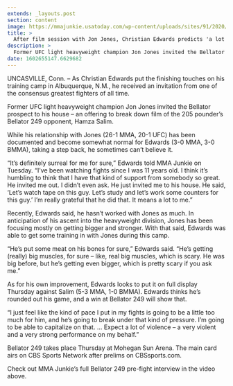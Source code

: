 ```yaml
--- 
extends: _layouts.post 
section: content 
image: https://mmajunkie.usatoday.com/wp-content/uploads/sites/91/2020/10/christian-edwards-bellator-249-media-day.jpg?w=1000&h=576&crop=1 
title: > 
  After film session with Jon Jones, Christian Edwards predicts 'a lot of violence' at Bellator 249 
description: > 
  Former UFC light heavyweight champion Jon Jones invited the Bellator prospect to his house – an offering to break down film of the 205 pounder’s Bellator 249 opponent, Hamza Salim.“It’s definitely surreal for me for sure,” Edwards told MMA Junkie on Tuesday.“He’s put some meat on his bones for sure,” Edwards said.Edwards thinks he’s rounded out his game, and a win at Bellator 249 will show that.Check out MMA Junkie’s full Bellator 249 pre-fight interview in the video above. 
date: 1602655147.6629682 
--- 
```

UNCASVILLE, Conn. – As Christian Edwards put the finishing touches on his training camp in Albuquerque, N.M., he received an invitation from one of the consensus greatest fighters of all time.

Former UFC light heavyweight champion Jon Jones invited the Bellator prospect to his house – an offering to break down film of the 205 pounder’s Bellator 249 opponent, Hamza Salim.

While his relationship with Jones (26-1 MMA, 20-1 UFC) has been documented and become somewhat normal for Edwards (3-0 MMA, 3-0 BMMA), taking a step back, he sometimes can’t believe it.

“It’s definitely surreal for me for sure,” Edwards told MMA Junkie on Tuesday. “I’ve been watching fights since I was 11 years old. I think it’s humbling to think that I have that kind of support from somebody so great. He invited me out. I didn’t even ask. He just invited me to his house. He said, ‘Let’s watch tape on this guy. Let’s study and let’s work some counters for this guy.’ I’m really grateful that he did that. It means a lot to me.”

Recently, Edwards said, he hasn’t worked with Jones as much. In anticipation of his ascent into the heavyweight division, Jones has been focusing mostly on getting bigger and stronger. With that said, Edwards was able to get some training in with Jones during this camp.

“He’s put some meat on his bones for sure,” Edwards said. “He’s getting (really) big muscles, for sure – like, real big muscles, which is scary. He was big before, but he’s getting even bigger, which is pretty scary if you ask me.”

As for his own improvement, Edwards looks to put it on full display Thursday against Salim (5-3 MMA, 1-0 BMMA). Edwards thinks he’s rounded out his game, and a win at Bellator 249 will show that.

“I just feel like the kind of pace I put in my fights is going to be a little too much for him, and he’s going to break under that kind of pressure. I’m going to be able to capitalize on that. … Expect a lot of violence – a very violent and a very strong performance on my behalf.”

Bellator 249 takes place Thursday at Mohegan Sun Arena. The main card airs on CBS Sports Network after prelims on CBSsports.com.

Check out MMA Junkie’s full Bellator 249 pre-fight interview in the video above.